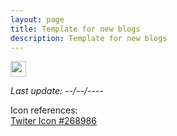 ```yaml
---
layout: page
title: Template for new blogs
description: Template for new blogs
---
```


<a href="https://twitter.com/intent/tweet?text=<title with %20 for each space >https://mnahmad.github.io/scriptndebug/pages/<url-post>%20@mnabiahmad"><img src="https://mnahmad.github.io/scriptndebug/twiter-icon-15.jpg" height="25" width="25"></a>

*Last update: --/--/----*











Icon references:<br>
<a href="https://icon-library.net/icon/twiter-icon-15.html">Twiter Icon #268986</a>
